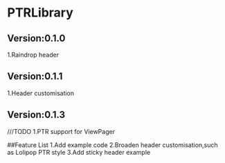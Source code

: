 # PTRLibrary

## Version:0.1.0

1.Raindrop header

## Version:0.1.1

1.Header customisation

## Version:0.1.3
///TODO
1.PTR support for ViewPager



##Feature List
1.Add example code
2.Broaden header customisation,such as Lolipop PTR style
3.Add sticky header example
